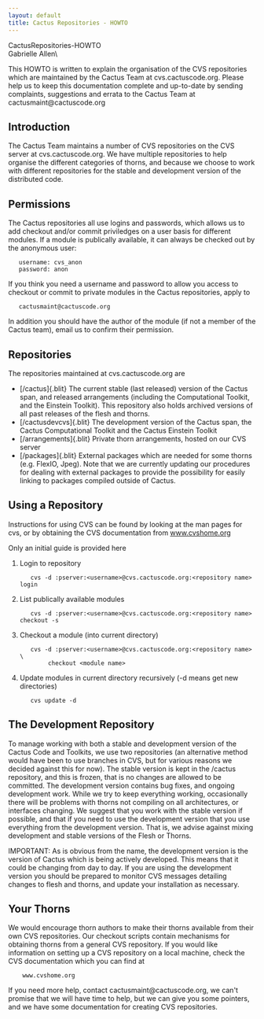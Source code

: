 ```yaml
---
layout: default
title: Cactus Repositories - HOWTO
---
```

CactusRepositories-HOWTO\
Gabrielle Allen\

This HOWTO is written to explain the organisation of the CVS
repositories which are maintained by the Cactus Team at
cvs.cactuscode.org. Please help us to keep this documentation complete
and up-to-date by sending complaints, suggestions and errata to the
Cactus Team at cactusmaint\@cactuscode.org

Introduction
------------

The Cactus Team maintains a number of CVS repositories on the CVS server
at cvs.cactuscode.org. We have multiple repositories to help organise
the different categories of thorns, and because we choose to work with
different repositories for the stable and development version of the
distributed code.

Permissions
-----------

The Cactus repositories all use logins and passwords, which allows us to
add checkout and/or commit priviledges on a user basis for different
modules. If a module is publically available, it can always be checked
out by the anonymous user:

       username: cvs_anon
       password: anon

If you think you need a username and password to allow you access to
checkout or commit to private modules in the Cactus repositories, apply
to

       cactusmaint@cactuscode.org

In addition you should have the author of the module (if not a member of
the Cactus team), email us to confirm their permission.

Repositories
------------

The repositories maintained at cvs.cactuscode.org are

-   [/cactus]{.blit} The current stable (last released) version of the
    Cactus span, and released arrangements (including the Computational
    Toolkit, and the Einstein Toolkit). This repository also holds
    archived versions of all past releases of the flesh and thorns.
-   [/cactusdevcvs]{.blit} The development version of the Cactus span,
    the Cactus Computational Toolkit and the Cactus Einstein Toolkit
-   [/arrangements]{.blit} Private thorn arrangements, hosted on our CVS
    server
-   [/packages]{.blit} External packages which are needed for some
    thorns (e.g. FlexIO, Jpeg). Note that we are currently updating our
    procedures for dealing with external packages to provide the
    possibility for easily linking to packages compiled outside of
    Cactus.

Using a Repository
------------------

Instructions for using CVS can be found by looking at the man pages for
cvs, or by obtaining the CVS documentation from www.cvshome.org

Only an initial guide is provided here

1.  Login to repository

           cvs -d :pserver:<username>@cvs.cactuscode.org:<repository name> login

2.  List publically available modules

           cvs -d :pserver:<username>@cvs.cactuscode.org:<repository name> checkout -s

3.  Checkout a module (into current directory)

           cvs -d :pserver:<username>@cvs.cactuscode.org:<repository name> \
                checkout <module name>

4.  Update modules in current directory recursively (-d means get new
    directories)

           cvs update -d

The Development Repository
--------------------------

To manage working with both a stable and development version of the
Cactus Code and Toolkits, we use two repositories (an alternative method
would have been to use branches in CVS, but for various reasons we
decided against this for now). The stable version is kept in the /cactus
repository, and this is frozen, that is no changes are allowed to be
committed. The development version contains bug fixes, and ongoing
development work. While we try to keep everything working, occasionally
there will be problems with thorns not compiling on all architectures,
or interfaces changing. We suggest that you work with the stable version
if possible, and that if you need to use the development version that
you use everything from the development version. That is, we advise
against mixing development and stable versions of the Flesh or Thorns.

IMPORTANT: As is obvious from the name, the development version is the
version of Cactus which is being actively developed. This means that it
could be changing from day to day. If you are using the development
version you should be prepared to monitor CVS messages detailing changes
to flesh and thorns, and update your installation as necessary.

Your Thorns
-----------

We would encourage thorn authors to make their thorns available from
their own CVS repositories. Our checkout scripts contain mechanisms for
obtaining thorns from a general CVS repository. If you would like
information on setting up a CVS repository on a local machine, check the
CVS documentation which you can find at

        www.cvshome.org

If you need more help, contact cactusmaint\@cactuscode.org, we can\'t
promise that we will have time to help, but we can give you some
pointers, and we have some documentation for creating CVS repositories.
